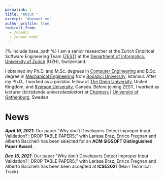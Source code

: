 ```yaml
---
permalink: /
title: "About "
excerpt: "Aboumet me"
author_profile: true
redirect_from: 
  - /about/
  - /about.html
---
```

{% include base_path %}
I am a senior researcher at the Zurich Empirical Software Engineering Team (<a href="https://www.ifi.uzh.ch/en/zest/team.html">ZEST</a>) at the <a href="https://www.ifi.uzh.ch/en.html">Department of Informatics</a>, <a href="https://www.uzh.ch/en.html">University of Zurich</a> (UZH), Switzerland. 

I obtained my Ph.D. and M.Sc. degrees in <a href="https://www.cmpe.boun.edu.tr/">Computer Engineering</a> and B.Sc. degree in <a href="http://www.me.boun.edu.tr/">Mechanical Engineering</a> from  <a href="http://www.boun.edu.tr/en_US">Bo&#287;azi&ccedil;i University</a>, Istanbul. After my Ph.D., I worked as a postdoc fellow at <a href="http://www.open.ac.uk/">The Open University</a>, United Kingdom, and <a href="https://www.ryerson.ca/">Ryerson University</a>, Canada. Before joining ZEST, I worked as lecturer (bitr&auml;dande universitetslektor) at <a href="https://www.chalmers.se/en/Pages/default.aspx">Chalmers</a> &#124; <a href="https://www.gu.se/en">University of Gothenburg</a>, Sweden.

News
======
<p><b><i>April 19, 2021</i></b>: Our paper "Why don’t Developers Detect Improper Input Validation?‘; DROP TABLE PAPERS;" with Larissa Braz, Enrico Fregnan and Alberto Bacchelli has been selected for an <b> ACM SIGSOFT Distinguished Paper Award </b>.</p>

<p><b><i>Dec 15, 2021</i></b>: Our paper "Why don’t Developers Detect Improper Input Validation?‘; DROP TABLE PAPERS;" with Larissa Braz, Enrico Fregnan and Alberto Bacchelli has been been accepted at <b> ICSE2021 </b> (Main Technical Track).</p>

